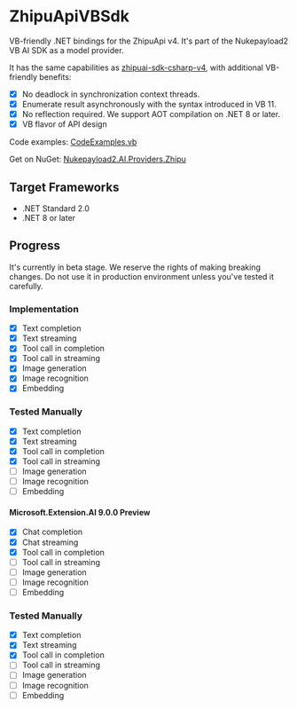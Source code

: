 # ZhipuApiVBSdk
VB-friendly .NET bindings for the ZhipuApi v4. It's part of the Nukepayload2 VB AI SDK as a model provider.

It has the same capabilities as [zhipuai-sdk-csharp-v4](https://github.com/MetaGLM/zhipuai-sdk-csharp-v4), with additional VB-friendly benefits:

- [x] No deadlock in synchronization context threads.
- [x] Enumerate result asynchronously with the syntax introduced in VB 11.
- [x] No reflection required. We support AOT compilation on .NET 8 or later.
- [x] VB flavor of API design

Code examples: [CodeExamples.vb](https://github.com/Nukepayload2/ZhipuApiVBSdk/blob/master/ZhipuApiExamples/CodeExamples.vb)

Get on NuGet: [Nukepayload2.AI.Providers.Zhipu](https://www.nuget.org/packages/Nukepayload2.AI.Providers.Zhipu)

## Target Frameworks
- .NET Standard 2.0
- .NET 8 or later

## Progress
It's currently in beta stage. 
We reserve the rights of making breaking changes.
Do not use it in production environment unless you've tested it carefully.

### Implementation
- [x] Text completion
- [x] Text streaming
- [x] Tool call in completion
- [x] Tool call in streaming
- [x] Image generation
- [x] Image recognition
- [x] Embedding

### Tested Manually
- [x] Text completion
- [x] Text streaming
- [x] Tool call in completion
- [x] Tool call in streaming
- [ ] Image generation
- [ ] Image recognition
- [ ] Embedding

#### Microsoft.Extension.AI 9.0.0 Preview
- [x] Chat completion
- [x] Chat streaming
- [x] Tool call in completion
- [ ] Tool call in streaming
- [ ] Image generation
- [ ] Image recognition
- [ ] Embedding

### Tested Manually
- [x] Text completion
- [x] Text streaming
- [x] Tool call in completion
- [ ] Tool call in streaming
- [ ] Image generation
- [ ] Image recognition
- [ ] Embedding
